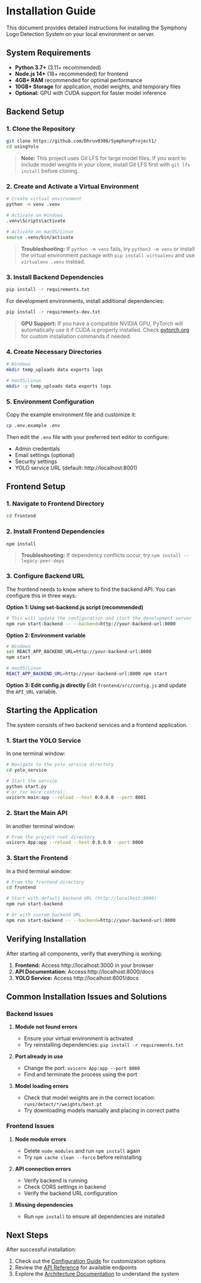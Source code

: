 # Installation Guide

This document provides detailed instructions for installing the Symphony Logo Detection System on your local environment or server.

## System Requirements

- **Python 3.7+** (3.11+ recommended)
- **Node.js 14+** (18+ recommended) for frontend
- **4GB+ RAM** recommended for optimal performance
- **10GB+ Storage** for application, model weights, and temporary files
- **Optional:** GPU with CUDA support for faster model inference

## Backend Setup

### 1. Clone the Repository

```bash
git clone https://github.com/Dhruv0306/SymphonyProject1/
cd usingYolo
```

> **Note:** This project uses Git LFS for large model files. If you want to include model weights in your clone, install Git LFS first with `git lfs install` before cloning.

### 2. Create and Activate a Virtual Environment

```bash
# Create virtual environment
python -m venv .venv

# Activate on Windows
.venv\Scripts\activate

# Activate on macOS/Linux
source .venv/bin/activate
```

> **Troubleshooting:** If `python -m venv` fails, try `python3 -m venv` or install the virtual environment package with `pip install virtualenv` and use `virtualenv .venv` instead.

### 3. Install Backend Dependencies

```bash
pip install -r requirements.txt
```

For development environments, install additional dependencies:

```bash
pip install -r requirements-dev.txt
```

> **GPU Support:** If you have a compatible NVIDIA GPU, PyTorch will automatically use it if CUDA is properly installed. Check [pytorch.org](https://pytorch.org/get-started/locally/) for custom installation commands if needed.

### 4. Create Necessary Directories

```bash
# Windows
mkdir temp_uploads data exports logs

# macOS/Linux
mkdir -p temp_uploads data exports logs
```

### 5. Environment Configuration

Copy the example environment file and customize it:

```bash
cp .env.example .env
```

Then edit the `.env` file with your preferred text editor to configure:

- Admin credentials
- Email settings (optional)
- Security settings
- YOLO service URL (default: http://localhost:8001)

## Frontend Setup

### 1. Navigate to Frontend Directory

```bash
cd frontend
```

### 2. Install Frontend Dependencies

```bash
npm install
```

> **Troubleshooting:** If dependency conflicts occur, try `npm install --legacy-peer-deps`

### 3. Configure Backend URL

The frontend needs to know where to find the backend API. You can configure this in three ways:

**Option 1: Using set-backend.js script (recommended)**
```bash
# This will update the configuration and start the development server
npm run start-backend -- --backend=http://your-backend-url:8000
```

**Option 2: Environment variable**
```bash
# Windows
set REACT_APP_BACKEND_URL=http://your-backend-url:8000
npm start

# macOS/Linux
REACT_APP_BACKEND_URL=http://your-backend-url:8000 npm start
```

**Option 3: Edit config.js directly**
Edit `frontend/src/config.js` and update the `API_URL` variable.

## Starting the Application

The system consists of two backend services and a frontend application.

### 1. Start the YOLO Service

In one terminal window:

```bash
# Navigate to the yolo_service directory
cd yolo_service

# Start the service
python start.py
# or for more control:
uvicorn main:app --reload --host 0.0.0.0 --port 8001
```

### 2. Start the Main API

In another terminal window:

```bash
# From the project root directory
uvicorn App:app --reload --host 0.0.0.0 --port 8000
```

### 3. Start the Frontend

In a third terminal window:

```bash
# From the frontend directory
cd frontend

# Start with default backend URL (http://localhost:8000)
npm run start-backend

# Or with custom backend URL
npm run start-backend -- --backend=http://your-backend-url:8000
```

## Verifying Installation

After starting all components, verify that everything is working:

1. **Frontend:** Access http://localhost:3000 in your browser
2. **API Documentation:** Access http://localhost:8000/docs
3. **YOLO Service:** Access http://localhost:8001/docs

## Common Installation Issues and Solutions

### Backend Issues

1. **Module not found errors**
   - Ensure your virtual environment is activated
   - Try reinstalling dependencies: `pip install -r requirements.txt`

2. **Port already in use**
   - Change the port: `uvicorn App:app --port 8080`
   - Find and terminate the process using the port

3. **Model loading errors**
   - Check that model weights are in the correct location: `runs/detect/*/weights/best.pt`
   - Try downloading models manually and placing in correct paths

### Frontend Issues

1. **Node module errors**
   - Delete `node_modules` and run `npm install` again
   - Try `npm cache clean --force` before reinstalling

2. **API connection errors**
   - Verify backend is running
   - Check CORS settings in backend
   - Verify the backend URL configuration

3. **Missing dependencies**
   - Run `npm install` to ensure all dependencies are installed

## Next Steps

After successful installation:

1. Check out the [Configuration Guide](configuration.md) for customization options
2. Review the [API Reference](api-reference.md) for available endpoints
3. Explore the [Architecture Documentation](architecture.md) to understand the system 